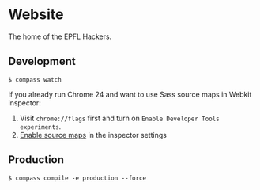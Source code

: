 # Website

The home of the EPFL Hackers.

## Development

    $ compass watch

If you already run Chrome 24 and want to use Sass source maps in Webkit inspector:

1. Visit `chrome://flags` first and turn on `Enable Developer Tools experiments`.
2. [Enable source maps](http://f.cl.ly/items/1t3G383K3n0U1Z0G3i3L/settings.png) in the inspector settings

## Production

    $ compass compile -e production --force

